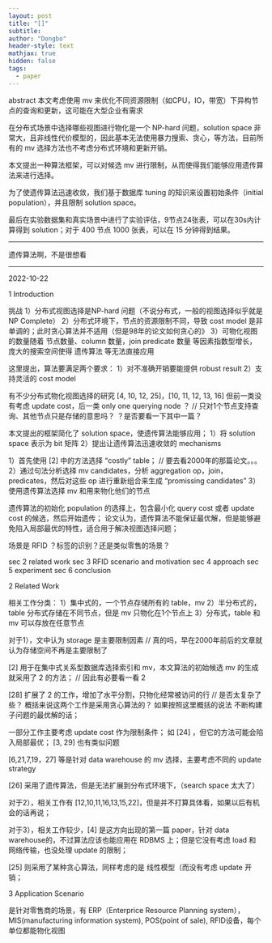 ```yaml
---
layout: post
title: "[]"
subtitle: 
author: "Dongbo"
header-style: text
mathjax: true
hidden: false
tags:
  - paper
---
```



abstract 
本文考虑使用 mv 来优化不同资源限制（如CPU，IO，带宽）下异构节点的查询和更新，这可能在大型企业有需求

在分布式场景中选择哪些视图进行物化是一个 NP-hard 问题，solution space 非常大，且非线性代价模型的，因此基本无法使用暴力搜索、贪心，等方法，目前所有的 mv 选择方法也不考虑分布式环境和更新开销。

本文提出一种算法框架，可以对候选 mv 进行限制，从而使得我们能够应用遗传算法来进行选择。

为了使遗传算法迅速收敛，我们基于数据库 tuning 的知识来设置初始条件（initial population），并且限制 solution space。

最后在实验数据集和真实场景中进行了实验评估，9节点24张表，可以在30s内计算得到 solution；对于 400 节点 1000 张表，可以在 15 分钟得到结果。


---------------
遗传算法啊，不是很想看

-------------------------
2022-10-22


1 Introduction

挑战
1）分布式视图选择是NP-hard 问题（不说分布式，一般的视图选择似乎就是 NP Complete）
2）分布式环境下，节点的资源限制不同，导致 cost model 是非单调的；此时贪心算法并不适用（但是98年的论文如何贪心的》
3）可物化视图的数量随着 节点数量、column 数量，join predicate 数量 等因素指数型增长，庞大的搜索空间使得 遗传算法 等无法直接应用

这里提出，算法要满足两个要求：
1）对不准确开销要能提供 robust result
2）支持灵活的 cost model

有不少分布式物化视图选择的研究 \[4, 10, 12, 25]，\[10, 11, 12, 13, 16] 但前一类没有考虑 update cost，后一类 only one querying node ？ // 只对1个节点支持查询、其他节点只是存储的意思吗？ ？是否要看一下其中一篇？

本文提出的框架简化了 solution space，使遗传算法能够应用；
1）将 solution space 表示为 bit 矩阵
2）提出让遗传算法迅速收敛的 mechanisms


1）首先使用 \[2] 中的方法选择 “costly” table； // 要去看2000年的那篇论文。。。
2）通过句法分析选择 mv candidates，分析 aggregation op，join，predicates，然后对这些 op 进行重新组合来生成 “promissing candidates”
3）使用遗传算法选择 mv 和用来物化他们的节点

遗传算法的初始化 population 的选择上，包含最小化 query cost 或者 update cost 的候选，然后开始遗传；
论文认为，遗传算法不能保证最优解，但是能够避免陷入局部最优的特性，适合用于解决视图选择问题；

场景是 RFID ？标签的识别？还是类似零售的场景？

sec 2 related work
sec 3 RFID scenario and motivation
sec 4 approach
sec 5 experiment
sec 6 conclusion


2 Related Work

相关工作分类：
1）集中式的，一个节点存储所有的 table，mv
2）半分布式的，table 分布式存储在不同节点，但是 mv 只物化在1个节点上
3）分布式，table 和 mv 可以存放在任意节点

对于1），文中认为 storage 是主要限制因素 // 真的吗，早在2000年前后的文章就认为存储空间不再是主要限制了

\[2] 用于在集中式关系型数据库选择索引和 mv，本文算法的初始候选 mv 的生成就采用了 2 的方法； 
// 因此有必要看一看 2

\[28] 扩展了 2 的工作，增加了水平分割，只物化经常被访问的行 // 是否太复杂了些？
概括来说这两个工作是采用贪心算法的？ 如果按照这里概括的说法 不断构建子问题的最优解的话；

一部分工作主要考虑 update cost 作为限制条件；
如 \[24]  ，但它的方法可能会陷入局部最优； 
\[3, 29] 也有类似问题

\[6,21,7,19，27] 等是针对 data warehouse 的 mv 选择，主要考虑不同的 update strategy

\[26] 采用了遗传算法，但是无法扩展到分布式环境下，（search space 太大了）

对于2），相关工作有 \[12,10,11,16,13,15,22]，但是并不打算具体看，如果以后有机会的话再说；

对于3），相关工作较少，\[4] 是这方向出现的第一篇 paper，针对 data warehouse的，不过算法应该也能应用在 RDBMS 上；但是它没有考虑 load 和 网络传输，也没处理 update 的限制；

\[25] 则采用了某种贪心算法，同样考虑的是 线性模型（而没有考虑 update 开销；

3 Application Scenario

是针对零售商的场景，有 ERP（Enterprice Resource Planning system），MIS(manufacturing information system), POS(point of sale), RFID设备，每个单位都能物化视图






